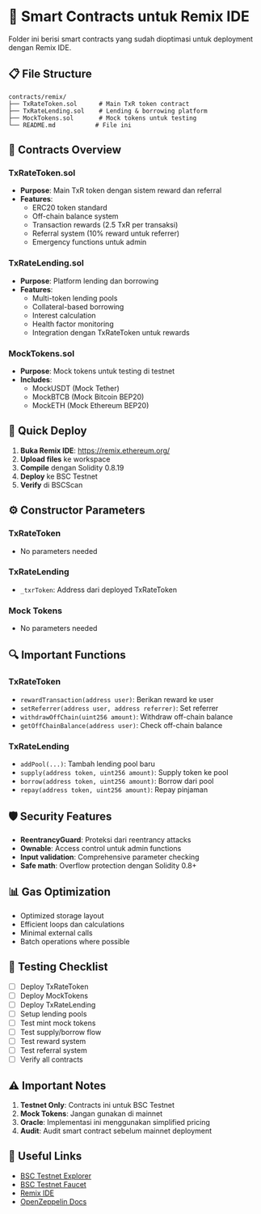 # 📁 Smart Contracts untuk Remix IDE

Folder ini berisi smart contracts yang sudah dioptimasi untuk deployment dengan Remix IDE.

## 📋 File Structure

```
contracts/remix/
├── TxRateToken.sol      # Main TxR token contract
├── TxRateLending.sol    # Lending & borrowing platform  
├── MockTokens.sol       # Mock tokens untuk testing
└── README.md           # File ini
```

## 🔧 Contracts Overview

### TxRateToken.sol
- **Purpose**: Main TxR token dengan sistem reward dan referral
- **Features**:
  - ERC20 token standard
  - Off-chain balance system
  - Transaction rewards (2.5 TxR per transaksi)
  - Referral system (10% reward untuk referrer)
  - Emergency functions untuk admin

### TxRateLending.sol  
- **Purpose**: Platform lending dan borrowing
- **Features**:
  - Multi-token lending pools
  - Collateral-based borrowing
  - Interest calculation
  - Health factor monitoring
  - Integration dengan TxRateToken untuk rewards

### MockTokens.sol
- **Purpose**: Mock tokens untuk testing di testnet
- **Includes**:
  - MockUSDT (Mock Tether)
  - MockBTCB (Mock Bitcoin BEP20)
  - MockETH (Mock Ethereum BEP20)

## 🚀 Quick Deploy

1. **Buka Remix IDE**: https://remix.ethereum.org/
2. **Upload files** ke workspace
3. **Compile** dengan Solidity 0.8.19
4. **Deploy** ke BSC Testnet
5. **Verify** di BSCScan

## ⚙️ Constructor Parameters

### TxRateToken
- No parameters needed

### TxRateLending  
- `_txrToken`: Address dari deployed TxRateToken

### Mock Tokens
- No parameters needed

## 🔍 Important Functions

### TxRateToken
- `rewardTransaction(address user)`: Berikan reward ke user
- `setReferrer(address user, address referrer)`: Set referrer
- `withdrawOffChain(uint256 amount)`: Withdraw off-chain balance
- `getOffChainBalance(address user)`: Check off-chain balance

### TxRateLending
- `addPool(...)`: Tambah lending pool baru
- `supply(address token, uint256 amount)`: Supply token ke pool
- `borrow(address token, uint256 amount)`: Borrow dari pool
- `repay(address token, uint256 amount)`: Repay pinjaman

## 🛡️ Security Features

- **ReentrancyGuard**: Proteksi dari reentrancy attacks
- **Ownable**: Access control untuk admin functions
- **Input validation**: Comprehensive parameter checking
- **Safe math**: Overflow protection dengan Solidity 0.8+

## 📊 Gas Optimization

- Optimized storage layout
- Efficient loops dan calculations
- Minimal external calls
- Batch operations where possible

## 🧪 Testing Checklist

- [ ] Deploy TxRateToken
- [ ] Deploy MockTokens  
- [ ] Deploy TxRateLending
- [ ] Setup lending pools
- [ ] Test mint mock tokens
- [ ] Test supply/borrow flow
- [ ] Test reward system
- [ ] Test referral system
- [ ] Verify all contracts

## ⚠️ Important Notes

1. **Testnet Only**: Contracts ini untuk BSC Testnet
2. **Mock Tokens**: Jangan gunakan di mainnet
3. **Oracle**: Implementasi ini menggunakan simplified pricing
4. **Audit**: Audit smart contract sebelum mainnet deployment

## 🔗 Useful Links

- [BSC Testnet Explorer](https://testnet.bscscan.com/)
- [BSC Testnet Faucet](https://testnet.binance.org/faucet-smart)
- [Remix IDE](https://remix.ethereum.org/)
- [OpenZeppelin Docs](https://docs.openzeppelin.com/)